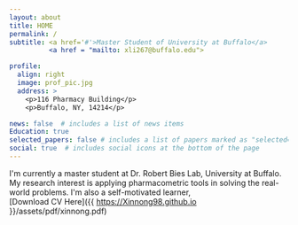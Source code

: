 ```yaml
---
layout: about
title: HOME
permalink: /
subtitle: <a href='#'>Master Student of University at Buffalo</a>
          <a href = "mailto: xli267@buffalo.edu">

profile:
  align: right
  image: prof_pic.jpg
  address: >
    <p>116 Pharmacy Building</p>
    <p>Buffalo, NY, 14214</p>

news: false  # includes a list of news items
Education: true 
selected_papers: false # includes a list of papers marked as "selected={true}"
social: true  # includes social icons at the bottom of the page
---
```


I'm currently a master student at Dr. Robert Bies Lab, University at Buffalo. My research interest is applying pharmacometric tools in solving the real-world problems. I'm also a self-motivated learner,   
[Download CV Here]({{ https://Xinnong98.github.io }}/assets/pdf/xinnong.pdf)
<!-- Write your biography here. Tell the world about yourself. Link to your favorite [subreddit](http://reddit.com). You can put a picture in, too. The code is already in, just name your picture `prof_pic.jpg` and put it in the `img/` folder. -->

<!-- Put your address / P.O. box / other info right below your picture. You can also disable any these elements by editing `profile` property of the YAML header of your `_pages/about.md`. Edit `_bibliography/papers.bib` and Jekyll will render your [publications page](/al-folio/publications/) automatically. -->

<!-- Link to your social media connections, too. This theme is set up to use [Font Awesome icons](http://fortawesome.github.io/Font-Awesome/) and [Academicons](https://jpswalsh.github.io/academicons/), like the ones below. Add your Facebook, Twitter, LinkedIn, Google Scholar, or just disable all of them. -->
